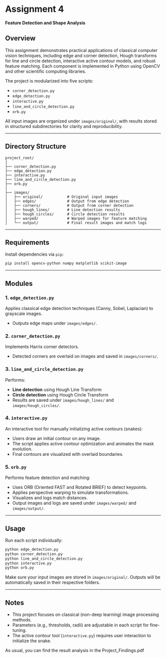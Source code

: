 
#  Assignment  4
**Feature Detection and Shape Analysis**

## Overview

This assignment demonstrates practical applications of classical computer vision techniques, including edge and corner detection, Hough transforms for line and circle detection, interactive active contour models, and robust feature matching. Each component is implemented in Python using OpenCV and other scientific computing libraries.

The project is modularized into five scripts:

- `corner_detection.py`
- `edge_detection.py`
- `interactive.py`
- `line_and_circle_detection.py`
- `orb.py`

All input images are organized under `images/original/`, with results stored in structured subdirectories for clarity and reproducibility.

---

## Directory Structure

```
project_root/
│
├── corner_detection.py
├── edge_detection.py
├── interactive.py
├── line_and_circle_detection.py
├── orb.py
│
├── images/
│   ├── original/           # Original input images
│   ├── edges/              # Output from edge detection
│   ├── corners/            # Output from corner detection
│   ├── hough_lines/        # Line detection results
│   ├── hough_circles/      # Circle detection results
│   ├── warped/             # Warped images for feature matching
│   └── output/             # Final result images and match logs
```

---

## Requirements

Install dependencies via `pip`:

```bash
pip install opencv-python numpy matplotlib scikit-image
```

---

##  Modules

### 1. `edge_detection.py`
Applies classical edge detection techniques (Canny, Sobel, Laplacian) to grayscale images.
- Outputs edge maps under `images/edges/`.

### 2. `corner_detection.py`
Implements Harris corner detectors.
- Detected corners are overlaid on images and saved in `images/corners/`.

### 3. `line_and_circle_detection.py`
Performs:
- **Line detection** using Hough Line Transform
- **Circle detection** using Hough Circle Transform
- Results are saved under `images/hough_lines/` and `images/hough_circles/`.

### 4. `interactive.py`
An interactive tool for manually initializing active contours (snakes):
- Users draw an initial contour on any image.
- The script applies active contour optimization and animates the mask evolution.
- Final contours are visualized with overlaid boundaries.

### 5. `orb.py`
Performs feature detection and matching:
- Uses ORB (Oriented FAST and Rotated BRIEF) to detect keypoints.
- Applies perspective warping to simulate transformations.
- Visualizes and logs match distances.
- Output images and logs are saved under `images/warped/` and `images/output/`.

---

##  Usage

Run each script individually:

```bash
python edge_detection.py
python corner_detection.py
python line_and_circle_detection.py
python interactive.py
python orb.py
```

Make sure your input images are stored in `images/original/`. Outputs will be automatically saved in their respective folders.

---

##  Notes

- This project focuses on classical (non-deep learning) image processing methods.
- Parameters (e.g., thresholds, radii) are adjustable in each script for fine-tuning.
- The active contour tool (`interactive.py`) requires user interaction to initialize the snake.

As usual, you can find the result analysis in the Project_Findings.pdf
